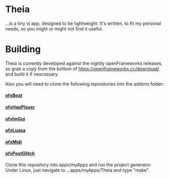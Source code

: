 # Theia
 ...is a tiny vj app, designed to be lightweight.
 It's written, to fit my personal needs, so you might or might not find it useful.
 
 # Building
 Theia is currently developed against the nightly openFrameworks releases, so grab a copy from the bottom of https://openframeworks.cc/download/ and build it if nescessary.
 
 Also you will need to clone the following repositories into the addons folder:
 #### [ofxBeat](https://github.com/darrenmothersele/ofxBeat) 
 #### [ofxHapPlayer](https://github.com/bangnoise/ofxHapPlayer)
 #### [ofxImGui](https://github.com/jvcleave/ofxImGui)
 #### [ofxLuaaa](https://github.com/arnkov/ofxLuaaa)
 #### [ofxMidi](https://github.com/danomatika/ofxMidi)
 #### [ofxPostGlitch](https://github.com/arnkov/ofxPostGlitch)
 
 Clone this repository into apps/myApps and run the project generator.
 Under Linux, just navigate to ...apps/myApps/Theia and type "make".